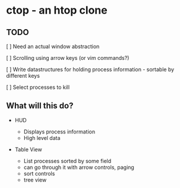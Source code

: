 # ctop - an htop clone

## TODO
  [ ] Need an actual window abstraction

  [ ] Scrolling using arrow keys (or vim commands?)

  [ ] Write datastructures for holding process information
    - sortable by different keys

  [ ] Select processes to kill

## What will this do?

* HUD
  - Displays process information
  - High level data

* Table View
  - List processes sorted by some field
  - can go through it with arrow controls, paging
  - sort controls
  - tree view
